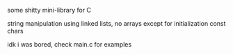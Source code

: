 some shitty mini-library for C

string manipulation using linked lists, no arrays except for initialization const chars

idk i was bored, check main.c for examples